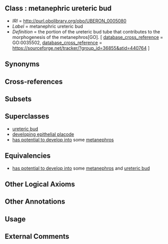 
## Class : metanephric ureteric bud

 * *IRI* = http://purl.obolibrary.org/obo/UBERON_0005080
 * *Label* = metanephric ureteric bud
 * *Definition* = the portion of the ureteric bud tube that contributes to the morphogenesis of the metanephros[GO]. [ [database_cross_reference](../../ef/oboInOwl#hasDbXref.md) = GO:0035502, [database_cross_reference](../../ef/oboInOwl#hasDbXref.md) = https://sourceforge.net/tracker/?group_id=36855&atid=440764 ]

## Synonyms


## Cross-references


## Subsets


## Superclasses

 * [ureteric bud](../../UBERON/84/UBERON_0000084.md)
 * [developing epithelial placode](../../UBERON/97/UBERON_0007497.md)
 * [has potential to develop into](../../RO/87/RO_0002387.md) some [metanephros](../../UBERON/81/UBERON_0000081.md)

## Equivalencies

 * [has potential to develop into](../../RO/87/RO_0002387.md) some [metanephros](../../UBERON/81/UBERON_0000081.md) and [ureteric bud](../../UBERON/84/UBERON_0000084.md)

## Other Logical Axioms


## Other Annotations


## Usage


## External Comments


